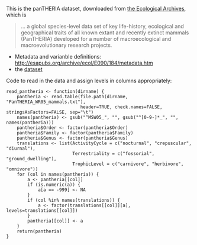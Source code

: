 This is the panTHERIA dataset, downloaded from [the Ecological Archives](http://esapubs.org/archive/ecol/E090/184/metadata.htm),
which is

> ... a global species-level data set of key life-history, ecological and
> geographical traits of all known extant and recently extinct mammals
> (PanTHERIA) developed for a number of macroecological and macroevolutionary
> research projects.

- Metadata and varianble definitions: http://esapubs.org/archive/ecol/E090/184/metadata.htm
- the [dataset](PanTHERIA_WR05_mammals.txt)

Code to read in the data and assign levels in columns appropriately:
```
read_pantheria <- function(dirname) {
    pantheria <- read.table(file.path(dirname, "PanTHERIA_WR05_mammals.txt"),
                            header=TRUE, check.names=FALSE, stringsAsFactors=FALSE, sep="\t")
    names(pantheria) <- gsub("^MSW05_", "", gsub("^[0-9-]*_", "", names(pantheria)))
    pantheria$Order <- factor(pantheria$Order)
    pantheria$Family <- factor(pantheria$Family)
    pantheria$Genus <- factor(pantheria$Genus)
    translations <- list(ActivityCycle = c("nocturnal", "crepuscular", "diurnal"),
                         Terrestriality = c("fossorial", "ground_dwelling"),
                         TrophicLevel = c("carnivore", "herbivore", "omnivore"))
    for (col in names(pantheria)) {
        a <- pantheria[[col]]
        if (is.numeric(a)) {
            a[a == -999] <- NA
        }
        if (col %in% names(translations)) {
            a <- factor(translations[[col]][a], levels=translations[[col]])
        }
        pantheria[[col]] <- a
    }
    return(pantheria)
}
```
